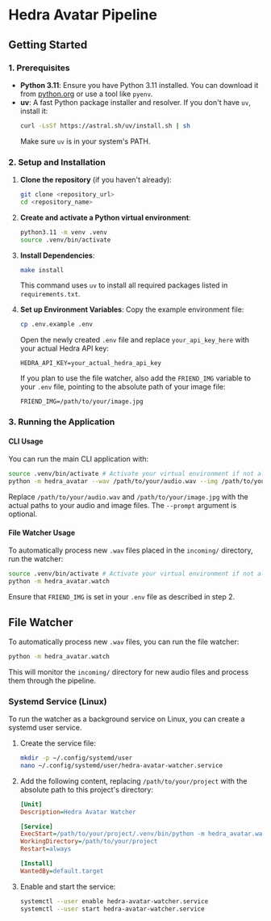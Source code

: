 # Hedra Avatar Pipeline

## Getting Started

### 1. Prerequisites

*   **Python 3.11**: Ensure you have Python 3.11 installed. You can download it from [python.org](https://www.python.org/downloads/) or use a tool like `pyenv`.
*   **uv**: A fast Python package installer and resolver. If you don't have `uv`, install it:
    ```bash
    curl -LsSf https://astral.sh/uv/install.sh | sh
    ```
    Make sure `uv` is in your system's PATH.

### 2. Setup and Installation

1.  **Clone the repository** (if you haven't already):
    ```bash
    git clone <repository_url>
    cd <repository_name>
    ```

2.  **Create and activate a Python virtual environment**:
    ```bash
    python3.11 -m venv .venv
    source .venv/bin/activate
    ```

3.  **Install Dependencies**:
    ```bash
    make install
    ```
    This command uses `uv` to install all required packages listed in `requirements.txt`.

4.  **Set up Environment Variables**:
    Copy the example environment file:
    ```bash
    cp .env.example .env
    ```
    Open the newly created `.env` file and replace `your_api_key_here` with your actual Hedra API key:
    ```
    HEDRA_API_KEY=your_actual_hedra_api_key
    ```
    If you plan to use the file watcher, also add the `FRIEND_IMG` variable to your `.env` file, pointing to the absolute path of your image file:
    ```
    FRIEND_IMG=/path/to/your/image.jpg
    ```

### 3. Running the Application

#### CLI Usage

You can run the main CLI application with:
```bash
source .venv/bin/activate # Activate your virtual environment if not already active
python -m hedra_avatar --wav /path/to/your/audio.wav --img /path/to/your/image.jpg --prompt "Your desired prompt"
```
Replace `/path/to/your/audio.wav` and `/path/to/your/image.jpg` with the actual paths to your audio and image files. The `--prompt` argument is optional.

#### File Watcher Usage

To automatically process new `.wav` files placed in the `incoming/` directory, run the watcher:
```bash
source .venv/bin/activate # Activate your virtual environment if not already active
python -m hedra_avatar.watch
```
Ensure that `FRIEND_IMG` is set in your `.env` file as described in step 2.


## File Watcher

To automatically process new `.wav` files, you can run the file watcher:

```bash
python -m hedra_avatar.watch
```

This will monitor the `incoming/` directory for new audio files and process them through the pipeline.

### Systemd Service (Linux)

To run the watcher as a background service on Linux, you can create a systemd user service.

1.  Create the service file:
    ```bash
    mkdir -p ~/.config/systemd/user
    nano ~/.config/systemd/user/hedra-avatar-watcher.service
    ```

2.  Add the following content, replacing `/path/to/your/project` with the absolute path to this project's directory:

    ```ini
    [Unit]
    Description=Hedra Avatar Watcher

    [Service]
    ExecStart=/path/to/your/project/.venv/bin/python -m hedra_avatar.watch
    WorkingDirectory=/path/to/your/project
    Restart=always

    [Install]
    WantedBy=default.target
    ```

3.  Enable and start the service:
    ```bash
    systemctl --user enable hedra-avatar-watcher.service
    systemctl --user start hedra-avatar-watcher.service
    ```
